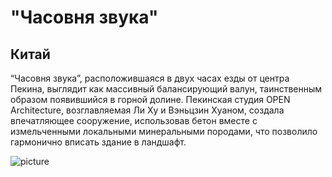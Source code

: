 # "Часовня звука"

## Китай

“Часовня звука”, расположившаяся в двух часах езды от центра Пекина, выглядит как массивный балансирующий валун, таинственным образом появившийся в горной долине. Пекинская студия OPEN Architecture, возглавляемая Ли Ху и Вэньцзин Хуаном, создала впечатляющее сооружение, использовав бетон вместе с измельченными локальными минеральными породами, что позволило гармонично вписать здание в ландшафт.










![picture](https://media.admagazine.ru/photos/61a60473f2548c69c5fd3e88/master/w_1600,c_limit/OPEN_Chapel%20of%20Sound_Photo%20by%20Jonathan%20Leijonhufvud%20(1).jpg)